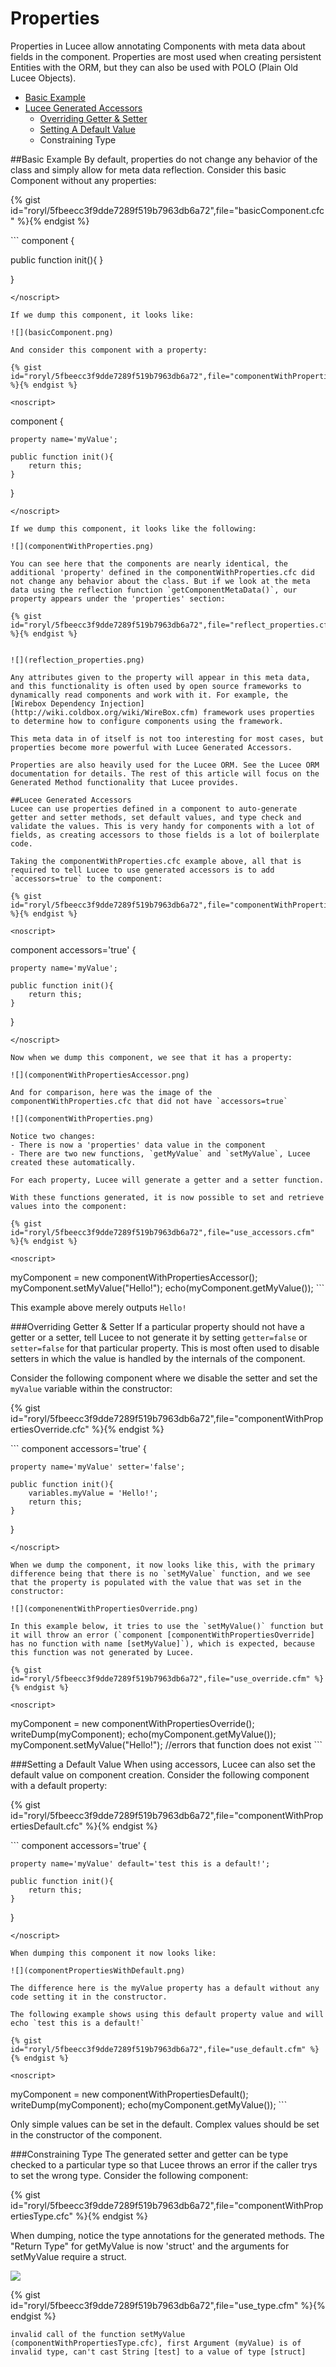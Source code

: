 # Properties
Properties in Lucee allow annotating Components with meta data about fields in the component. Properties are most used when creating persistent Entities with the ORM, but they can also be used with POLO (Plain Old Lucee Objects).

- [Basic Example](#basic-example)
- [Lucee Generated Accessors](#lucee-generated-accessors)
  - [Overriding Getter & Setter](#overriding-getter-setter)
  - [Setting A Default Value](#setting-a-default-value)
  - Constraining Type

##Basic Example
By default, properties do not change any behavior of the class and simply allow for meta data reflection. Consider this basic Component without any properties: 

{% gist id="roryl/5fbeecc3f9dde7289f519b7963db6a72",file="basicComponent.cfc" %}{% endgist %}

<noscript>
```
component {
  
  public function init(){
  }
  
}
```
</noscript>

If we dump this component, it looks like:

![](basicComponent.png)

And consider this component with a property:

{% gist id="roryl/5fbeecc3f9dde7289f519b7963db6a72",file="componentWithProperties.cfc" %}{% endgist %}

<noscript>
```
component {
  
	property name='myValue';

	public function init(){
		return this;
	}
  
}
```
</noscript>

If we dump this component, it looks like the following:

![](componentWithProperties.png)

You can see here that the components are nearly identical, the additional 'property' defined in the componentWithProperties.cfc did not change any behavior about the class. But if we look at the meta data using the reflection function `getComponentMetaData()`, our property appears under the 'properties' section:

{% gist id="roryl/5fbeecc3f9dde7289f519b7963db6a72",file="reflect_properties.cfm" %}{% endgist %}


![](reflection_properties.png)

Any attributes given to the property will appear in this meta data, and this functionality is often used by open source frameworks to dynamically read components and work with it. For example, the [Wirebox Dependency Injection](http://wiki.coldbox.org/wiki/WireBox.cfm) framework uses properties to determine how to configure components using the framework.

This meta data in of itself is not too interesting for most cases, but properties become more powerful with Lucee Generated Accessors.

Properties are also heavily used for the Lucee ORM. See the Lucee ORM documentation for details. The rest of this article will focus on the Generated Method functionality that Lucee provides.

##Lucee Generated Accessors
Lucee can use properties defined in a component to auto-generate getter and setter methods, set default values, and type check and validate the values. This is very handy for components with a lot of fields, as creating accessors to those fields is a lot of boilerplate code. 

Taking the componentWithProperties.cfc example above, all that is required to tell Lucee to use generated accessors is to add `accessors=true` to the component:

{% gist id="roryl/5fbeecc3f9dde7289f519b7963db6a72",file="componentWithPropertiesAccessor.cfc" %}{% endgist %}

<noscript>
```
component accessors='true' {
  
	property name='myValue';

	public function init(){
		return this;
	}
  
}
```
</noscript>

Now when we dump this component, we see that it has a property:

![](componentWithPropertiesAccessor.png)

And for comparison, here was the image of the componentWithProperties.cfc that did not have `accessors=true`

![](componentWithProperties.png)

Notice two changes: 
- There is now a 'properties' data value in the component
- There are two new functions, `getMyValue` and `setMyValue`, Lucee created these automatically.

For each property, Lucee will generate a getter and a setter function.

With these functions generated, it is now possible to set and retrieve values into the component:

{% gist id="roryl/5fbeecc3f9dde7289f519b7963db6a72",file="use_accessors.cfm" %}{% endgist %}

<noscript>
```
<cfscript>
myComponent = new componentWithPropertiesAccessor();
myComponent.setMyValue("Hello!");
echo(myComponent.getMyValue());
</cfscript>
```
</noscript>

This example above merely outputs `Hello!`

###Overriding Getter & Setter
If a particular property should not have a getter or a setter, tell Lucee to not generate it by setting `getter=false` or `setter=false` for that particular property. This is most often used to disable setters in which the value is handled by the internals of the component.

Consider the following component where we disable the setter and set the `myValue` variable within the constructor:

{% gist id="roryl/5fbeecc3f9dde7289f519b7963db6a72",file="componentWithPropertiesOverride.cfc" %}{% endgist %}

<noscript>
```
component accessors='true' {
  
	property name='myValue' setter='false';

	public function init(){
		variables.myValue = 'Hello!';
		return this;
	}
  
}
```
</noscript>

When we dump the component, it now looks like this, with the primary difference being that there is no `setMyValue` function, and we see that the property is populated with the value that was set in the constructor:

![](componenentWithPropertiesOverride.png)

In this example below, it tries to use the `setMyValue()` function but it will throw an error (`component [componentWithPropertiesOverride] has no function with name [setMyValue]`), which is expected, because this function was not generated by Lucee.

{% gist id="roryl/5fbeecc3f9dde7289f519b7963db6a72",file="use_override.cfm" %}{% endgist %}

<noscript>
```
<cfscript>
myComponent = new componentWithPropertiesOverride();
writeDump(myComponent);
echo(myComponent.getMyValue());
myComponent.setMyValue("Hello!"); //errors that function does not exist
</cfscript>
```
</noscript>

###Setting a Default Value
When using accessors, Lucee can also set the default value on component creation. Consider the following component with a default property:

{% gist id="roryl/5fbeecc3f9dde7289f519b7963db6a72",file="componentWithPropertiesDefault.cfc" %}{% endgist %}

<noscript>
```
component accessors='true' {
  
	property name='myValue' default='test this is a default!';

	public function init(){
		return this;
	}
  
}
```
</noscript>

When dumping this component it now looks like:

![](componentPropertiesWithDefault.png)

The difference here is the myValue property has a default without any code setting it in the constructor.

The following example shows using this default property value and will echo `test this is a default!`

{% gist id="roryl/5fbeecc3f9dde7289f519b7963db6a72",file="use_default.cfm" %}{% endgist %}

<noscript>
```
<cfscript>
myComponent = new componentWithPropertiesDefault();
writeDump(myComponent);
echo(myComponent.getMyValue());
</cfscript>
```
</noscript>

Only simple values can be set in the default. Complex values should be set in the constructor of the component. 

###Constraining Type
The generated setter and getter can be type checked to a particular type so that Lucee throws an error if the caller trys to set the wrong type. Consider the following component: 

{% gist id="roryl/5fbeecc3f9dde7289f519b7963db6a72",file="componentWithPropertiesType.cfc" %}{% endgist %}

When dumping, notice the type annotations for the generated methods. The "Return Type" for getMyValue is now 'struct' and the arguments for setMyValue require a struct.

![](componentPropertiesType.png)

{% gist id="roryl/5fbeecc3f9dde7289f519b7963db6a72",file="use_type.cfm" %}{% endgist %}

`invalid call of the function setMyValue (componentWithPropertiesType.cfc), first Argument (myValue) is of invalid type, can't cast String [test] to a value of type [struct]`









